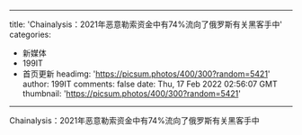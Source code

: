 
---
title: 'Chainalysis：2021年恶意勒索资金中有74%流向了俄罗斯有关黑客手中'
categories: 
 - 新媒体
 - 199IT
 - 首页更新
headimg: 'https://picsum.photos/400/300?random=5421'
author: 199IT
comments: false
date: Thu, 17 Feb 2022 02:56:07 GMT
thumbnail: 'https://picsum.photos/400/300?random=5421'
---

<div>   
Chainalysis：2021年恶意勒索资金中有74%流向了俄罗斯有关黑客手中  
</div>
            